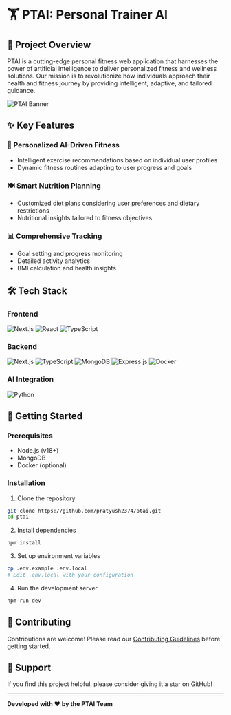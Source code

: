 # 🏋️ PTAI: Personal Trainer AI 

## 🚀 Project Overview

PTAI is a cutting-edge personal fitness web application that harnesses the power of artificial intelligence to deliver personalized fitness and wellness solutions. Our mission is to revolutionize how individuals approach their health and fitness journey by providing intelligent, adaptive, and tailored guidance.

![PTAI Banner](https://via.placeholder.com/1200x400?text=PTAI+Personal+Trainer+AI)

## ✨ Key Features

### 🤖 Personalized AI-Driven Fitness
- Intelligent exercise recommendations based on individual user profiles
- Dynamic fitness routines adapting to user progress and goals

### 🍽️ Smart Nutrition Planning
- Customized diet plans considering user preferences and dietary restrictions
- Nutritional insights tailored to fitness objectives

### 📊 Comprehensive Tracking
- Goal setting and progress monitoring
- Detailed activity analytics
- BMI calculation and health insights

## 🛠 Tech Stack

### Frontend
![Next.js](https://img.shields.io/badge/Next.js-black?style=for-the-badge&logo=nextdotjs&logoColor=white)
![React](https://img.shields.io/badge/React-blue?style=for-the-badge&logo=react&logoColor=white)
![TypeScript](https://img.shields.io/badge/TypeScript-007ACC?style=for-the-badge&logo=typescript&logoColor=white)

### Backend
![Next.js](https://img.shields.io/badge/Next.js-black?style=for-the-badge&logo=nextdotjs&logoColor=white)
![TypeScript](https://img.shields.io/badge/TypeScript-007ACC?style=for-the-badge&logo=typescript&logoColor=white)
![MongoDB](https://img.shields.io/badge/MongoDB-4EA94B?style=for-the-badge&logo=mongodb&logoColor=white)
![Express.js](https://img.shields.io/badge/Express.js-gray?style=for-the-badge&logo=express&logoColor=white) 
![Docker](https://img.shields.io/badge/Docker-2CA5E0?style=for-the-badge&logo=docker&logoColor=white)

### AI Integration
![Python](https://img.shields.io/badge/Python-FFD43B?style=for-the-badge&logo=python&logoColor=blue)

## 🔧 Getting Started

### Prerequisites
- Node.js (v18+)
- MongoDB
- Docker (optional)

### Installation

1. Clone the repository
```bash
git clone https://github.com/pratyush2374/ptai.git
cd ptai
```

2. Install dependencies
```bash
npm install
```

3. Set up environment variables
```bash
cp .env.example .env.local
# Edit .env.local with your configuration
```

4. Run the development server
```bash
npm run dev
```

## 🤝 Contributing

Contributions are welcome! Please read our [Contributing Guidelines](CONTRIBUTING.md) before getting started.


## 🌟 Support

If you find this project helpful, please consider giving it a star on GitHub! 

---

**Developed with ❤️ by the PTAI Team**
